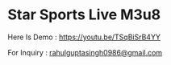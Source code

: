 # Star Sports Live M3u8

Here Is Demo : https://youtu.be/TSqBiSrB4YY

For Inquiry : rahulguptasingh0986@gmail.com
